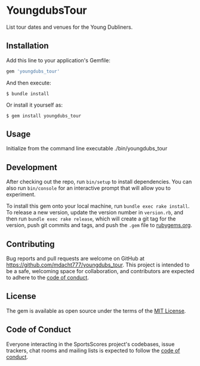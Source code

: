 # YoungdubsTour

List tour dates and venues for the Young Dubliners.

## Installation

Add this line to your application's Gemfile:

```ruby
gem 'youngdubs_tour'
```

And then execute:

    $ bundle install

Or install it yourself as:

    $ gem install youngdubs_tour

## Usage

Initialize from the command line executable ./bin/youngdubs_tour

## Development

After checking out the repo, run `bin/setup` to install dependencies. You can also run `bin/console` for an interactive prompt that will allow you to experiment.

To install this gem onto your local machine, run `bundle exec rake install`. To release a new version, update the version number in `version.rb`, and then run `bundle exec rake release`, which will create a git tag for the version, push git commits and tags, and push the `.gem` file to [rubygems.org](https://rubygems.org).

## Contributing

Bug reports and pull requests are welcome on GitHub at https://github.com/mdacht777/youngdubs_tour. This project is intended to be a safe, welcoming space for collaboration, and contributors are expected to adhere to the [code of conduct](https://github.com/mdacht777/youngdubs_tour/blob/master/CODE_OF_CONDUCT.md).


## License

The gem is available as open source under the terms of the [MIT License](https://opensource.org/licenses/MIT).

## Code of Conduct

Everyone interacting in the SportsScores project's codebases, issue trackers, chat rooms and mailing lists is expected to follow the [code of conduct](https://github.com/mdacht777/youngdubs_tour/blob/master/CODE_OF_CONDUCT.md).
